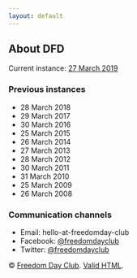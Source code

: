 ```yaml
---
layout: default
---
```


## About DFD

Current instance: [27 March 2019](2019.md)

### Previous instances

* 28 March 2018
* 29 March 2017
* 30 March 2016
* 25 March 2015
* 26 March 2014
* 27 March 2013
* 28 March 2012
* 30 March 2011
* 31 March 2010
* 25 March 2009
* 26 March 2008

### Communication channels

* Email: hello-at-freedomday-club
* Facebook: [@freedomdayclub](https://www.facebook.com/freedomdayclub/)
* Twitter: [@freedomdayclub](https://twitter.com/freedomdayclub)

© [Freedom Day Club](https://freedomday.club/). [Valid HTML](https://validator.w3.org/nu/?doc=https%3A%2F%2Fdocument.freedomday.club%2F).
